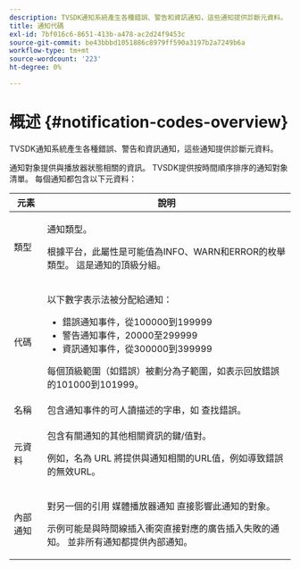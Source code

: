 ```yaml
---
description: TVSDK通知系統產生各種錯誤、警告和資訊通知，這些通知提供診斷元資料。
title: 通知代碼
exl-id: 7bf016c6-8651-413b-a478-ac2d24f9453c
source-git-commit: be43bbbd1051886c8979ff590a3197b2a7249b6a
workflow-type: tm+mt
source-wordcount: '223'
ht-degree: 0%

---
```


# 概述 {#notification-codes-overview}

TVSDK通知系統產生各種錯誤、警告和資訊通知，這些通知提供診斷元資料。

通知對象提供與播放器狀態相關的資訊。 TVSDK提供按時間順序排序的通知對象清單。 每個通知都包含以下元資料：

<table frame="all" colsep="1" rowsep="1" id="table_1A32EFFE1834438D8261886EC9D7250D"> 
 <thead> 
  <tr rowsep="1"> 
   <th colname="1" class="entry"> 元素 </th> 
   <th colname="2" class="entry"> 說明 </th> 
  </tr> 
 </thead>
 <tbody> 
  <tr rowsep="1"> 
   <td colname="1"><span class="codeph"> 類型</span> </td> 
   <td colname="2"> <p>通知類型。 </p> <p>根據平台，此屬性是可能值為INFO、WARN和ERROR的枚舉類型。 這是通知的頂級分組。 </p> </td> 
  </tr> 
  <tr rowsep="1"> 
   <td colname="1"> <span class="codeph"> 代碼</span> </td> 
   <td colname="2"> <p>以下數字表示法被分配給通知： 
     <ul id="ul_A86BF89D6B3B410E81FAD718D3C4A9F0"> 
      <li id="li_8180972D704C40098723734DD4B45643">錯誤通知事件，從100000到199999 </li> 
      <li id="li_0EC29EA5F0034E5EBFEF8E68A6498D39">警告通知事件，20000至299999 </li> 
      <li id="li_189A53D3D7EF4960A521AB04D00DCF70">資訊通知事件，從300000到399999 </li> 
     </ul> </p> <p>每個頂級範圍（如錯誤）被劃分為子範圍，如表示回放錯誤的101000到101999。 </p> </td> 
  </tr> 
  <tr rowsep="1"> 
   <td colname="1"><span class="codeph"> 名稱</span> </td> 
   <td colname="2">包含通知事件的可人讀描述的字串，如 <span class="codeph"> 查找錯誤</span>。 </td> 
  </tr> 
  <tr rowsep="1"> 
   <td colname="1"><span class="codeph"> 元資料</span> </td> 
   <td colname="2"> <p>包含有關通知的其他相關資訊的鍵/值對。 </p> <p>例如，名為 <span class="codeph"> URL</span> 將提供與通知相關的URL值，例如導致錯誤的無效URL。 </p> </td> 
  </tr> 
  <tr rowsep="0"> 
   <td colname="1"><span class="codeph"> 內部通知</span> </td> 
   <td colname="2"> <p>對另一個的引用 <span class="codeph"> 媒體播放器通知</span> 直接影響此通知的對象。 </p> <p>示例可能是與時間線插入衝突直接對應的廣告插入失敗的通知。 並非所有通知都提供內部通知。 </p> </td> 
  </tr> 
 </tbody> 
</table>

